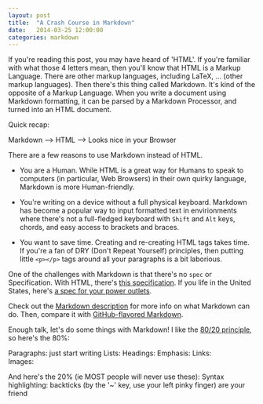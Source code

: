 ```yaml
---
layout: post
title:  "A Crash Course in Markdown"
date:   2014-03-25 12:00:00
categories: markdown
---
```


If you're reading this post, you may have heard of 'HTML'. If you're familiar with what those 4 letters mean, then you'll know that HTML is a Markup Language. There are other markup languages, including LaTeX, ... (other markup languages). Then there's this thing called Markdown. It's kind of the opposite of a Markup Language. When you write a document using Markdown formatting, it can be parsed by a Markdown Processor, and turned into an HTML document.

Quick recap:

Markdown --> HTML --> Looks nice in your Browser

There are a few reasons to use Markdown instead of HTML.

- You are a Human. While HTML is a great way for Humans to speak to computers (in particular, Web Browsers) in their own quirky language, Markdown is more Human-friendly.

- You're writing on a device without a full physical keyboard. Markdown has become a popular way to input formatted text in envirionments where there's not a full-fledged keyboard with `Shift` and `Alt` keys, chords, and easy access to brackets and braces.

- You want to save time. Creating and re-creating HTML tags takes time. If you're a fan of DRY (Don't Repeat Yourself) principles, then putting little `<p></p>` tags around all your paragraphs is a bit laborious.

One of the challenges with Markdown is that there's no `spec` or Specification. With HTML, there's [this specification][html-spec]. If you life in the United States, here's [a spec for your power outlets][power-spec].

Check out the [Markdown description][markdown-fireball] for more info on what Markdown can do. Then, compare it with [GitHub-flavored Markdown][markdown-github].

Enough talk, let's do some things with Markdown! I like the [80/20 principle][pareto], so here's the 80%:

Paragraphs: just start writing
Lists: 
Headings: 
Emphasis:
Links:  
Images: 

And here's the 20% (ie MOST people will never use these):
Syntax highlighting: backticks (by the '~' key, use your left pinky finger) are your friend


[pareto]: pareto-on-wikipedia
[html-spec]: w3c-html-spec
[power-spec]: edison-110V-grounded-outlet
[markdown-fireball]: https://github.com/mojombo/jekyll
[markdown-github]:    http://jekyllrb.com
